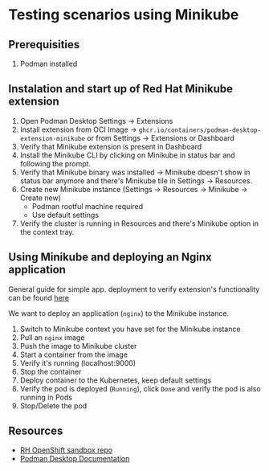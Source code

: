 # Testing scenarios using Minikube

## Prerequisities
1. Podman installed

## Instalation and start up of Red Hat Minikube extension

1. Open Podman Desktop Settings -> Extensions
2. Install extension from OCI Image -> `ghcr.io/containers/podman-desktop-extension-minikube` or from Settings -> Extensions or Dashboard
3. Verify that Minikube extension is present in Dashboard
4. Install the Minikube CLI by clicking on Minikube in status bar and following the prompt.
5. Verify that Minikube binary was installed -> Minikube doesn't show in status bar anymore and there's Minikube tile in Settings -> Resources.
6. Create new Minikube instance (Settings -> Resources -> Minikube -> Create new)
    * Podman rootful machine required
    * Use default settings
7. Verify the cluster is running in Resources and there's Minikube option in the context tray.

## Using Minikube and deploying an Nginx application

General guide for simple app. deployment to verify extension's functionality can be found [here](https://github.com/odockal/podman-desktop-qe/docs/scenarios/suites/)

We want to deploy an application (`nginx`) to the Minikube instance.

1. Switch to Minikube context you have set for the Minikube instance
2. Pull an `nginx` image
3. Push the image to Minikube cluster
4. Start a container from the image
5. Verify it's running (localhost:9000)
6. Stop the container
7. Deploy container to the Kubernetes, keep default settings
7. Verify the pod is deployed (`Running`), click `Done` and verify the pod is also running in Pods
8. Stop/Delete the pod

## Resources
* [RH OpenShift sandbox repo](https://github.com/kubernetes/minikube)
* [Podman Desktop Documentation](https://podman-desktop.io/docs/minikube)